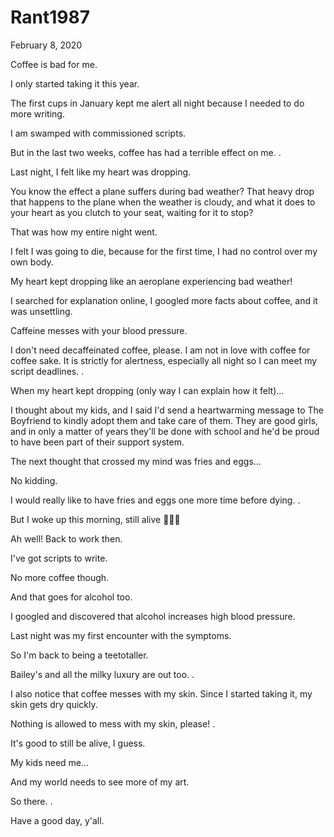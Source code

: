 # Rant1987


February 8, 2020

Coffee is bad for me.

I only started taking it this year.

The first cups in January kept me alert all night because I needed to do more writing. 

I am swamped with commissioned scripts.

But in the last two weeks, coffee has had a terrible effect on me.
.

Last night, I felt like my heart was dropping.

You know the effect a plane suffers during bad weather? That heavy drop that happens to the plane when the weather is cloudy, and what it does to your heart as you clutch to your seat, waiting for it to stop?

That was how my entire night went.

I felt I was going to die, because for the first time, I had no control over my own body. 

My heart kept dropping like an aeroplane experiencing bad weather!

I searched for explanation online, I googled more facts about coffee, and it was unsettling.

Caffeine messes with your blood pressure.

I don't need decaffeinated coffee, please. I am not in love with coffee for coffee sake. It is strictly for alertness, especially all night so I can meet my script deadlines. 
.

When my heart kept dropping (only way I can explain how it felt)...

I thought about my kids, and I said I'd send a heartwarming message to The Boyfriend to kindly adopt them and take care of them. They are good girls, and in only a matter of years they'll be done with school and he'd be proud to have been part of their support system.

The next thought that crossed my mind was fries and eggs...

No kidding. 

I would really like to have fries and eggs one more time before dying.
.

But I woke up this morning, still alive 🤷🏾‍♀️

Ah well! Back to work then.

I've got scripts to write.

No more coffee though. 

And that goes for alcohol too.

I googled and discovered that alcohol increases high blood pressure.

Last night was my first encounter with the symptoms.

So I'm back to being a teetotaller.

Bailey's and all the milky luxury are out too.
.

I also notice that coffee messes with my skin. Since I started taking it, my skin gets dry quickly.

Nothing is allowed to mess with my skin, please!
.

It's good to still be alive, I guess.

My kids need me...

And my world needs to see more of my art.

So there.
.

Have a good day, y'all.